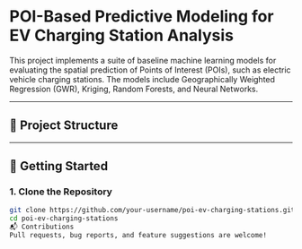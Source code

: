 # POI-Based Predictive Modeling for EV Charging Station Analysis

This project implements a suite of baseline machine learning models for evaluating the spatial prediction of Points of Interest (POIs), such as electric vehicle charging stations. The models include Geographically Weighted Regression (GWR), Kriging, Random Forests, and Neural Networks.

---

## 📁 Project Structure


---

## 🚀 Getting Started

### 1. Clone the Repository

```bash
git clone https://github.com/your-username/poi-ev-charging-stations.git
cd poi-ev-charging-stations
📬 Contributions
Pull requests, bug reports, and feature suggestions are welcome!
